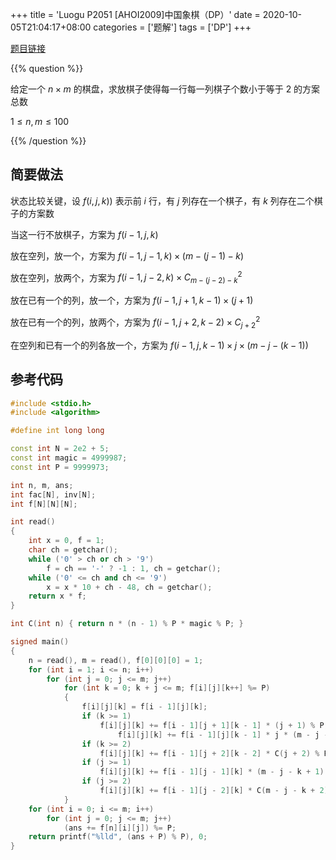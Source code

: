 +++
title = 'Luogu P2051 [AHOI2009]中国象棋（DP）'
date = 2020-10-05T21:04:17+08:00
categories = ['题解']
tags = ['DP']
+++

[题目链接](https://www.luogu.com.cn/problem/P2051)

{{% question %}}

给定一个 $n \times m$ 的棋盘，求放棋子使得每一行每一列棋子个数小于等于 $2$ 的方案总数

$1 \le n,m \le 100$

{{% /question %}}

<!--more-->

## 简要做法

状态比较关键，设 $f(i,j,k))$ 表示前 $i$ 行，有 $j$ 列存在一个棋子，有 $k$ 列存在二个棋子的方案数

当这一行不放棋子，方案为 $f(i-1,j,k)$

放在空列，放一个，方案为 $f(i-1,j-1,k) \times (m - (j - 1) - k)$

放在空列，放两个，方案为 $f(i-1,j-2,k) \times C_{m-(j-2)-k}^2$

放在已有一个的列，放一个，方案为 $f(i-1,j+1,k-1) \times (j+1)$

放在已有一个的列，放两个，方案为 $f(i-1,j+2,k-2)\times C_{j+2}^2$

在空列和已有一个的列各放一个，方案为 $f(i-1,j,k-1) \times j \times (m-j-(k-1))$

## 参考代码

```cpp
#include <stdio.h>
#include <algorithm>

#define int long long

const int N = 2e2 + 5;
const int magic = 4999987;
const int P = 9999973;

int n, m, ans;
int fac[N], inv[N];
int f[N][N][N];

int read()
{
    int x = 0, f = 1;
    char ch = getchar();
    while ('0' > ch or ch > '9')
        f = ch == '-' ? -1 : 1, ch = getchar();
    while ('0' <= ch and ch <= '9')
        x = x * 10 + ch - 48, ch = getchar();
    return x * f;
}

int C(int n) { return n * (n - 1) % P * magic % P; }

signed main()
{
    n = read(), m = read(), f[0][0][0] = 1;
    for (int i = 1; i <= n; i++)
        for (int j = 0; j <= m; j++)
            for (int k = 0; k + j <= m; f[i][j][k++] %= P)
            {
                f[i][j][k] = f[i - 1][j][k];
                if (k >= 1)
                    f[i][j][k] += f[i - 1][j + 1][k - 1] * (j + 1) % P,
                        f[i][j][k] += f[i - 1][j][k - 1] * j * (m - j - k + 1) % P;
                if (k >= 2)
                    f[i][j][k] += f[i - 1][j + 2][k - 2] * C(j + 2) % P;
                if (j >= 1)
                    f[i][j][k] += f[i - 1][j - 1][k] * (m - j - k + 1) % P;
                if (j >= 2)
                    f[i][j][k] += f[i - 1][j - 2][k] * C(m - j - k + 2) % P;
            }
    for (int i = 0; i <= m; i++)
        for (int j = 0; j <= m; j++)
            (ans += f[n][i][j]) %= P;
    return printf("%lld", (ans + P) % P), 0;
}
```
